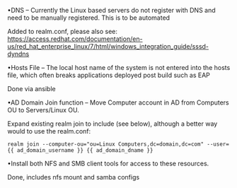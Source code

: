 •DNS – Currently the Linux based servers do not register with DNS and need to be manually registered. This is to be automated

Added to realm.conf, please also see:
https://access.redhat.com/documentation/en-us/red_hat_enterprise_linux/7/html/windows_integration_guide/sssd-dyndns

•Hosts File – The local host name of the system is not entered into the hosts file,
which often breaks applications deployed post build such as EAP

Done via ansible

•AD Domain Join function – Move Computer account in AD from Computers OU to Servers/Linux OU.

Expand existing realm join to include (see below), although a better way would
to use the realm.conf:

```
realm join --computer-ou="ou=Linux Computers,dc=domain,dc=com" --user={{ ad_domain_username }} {{ ad_domain_dname }}
```

•Install both NFS and SMB client tools for access to these resources.

Done, includes nfs mount and samba configs
